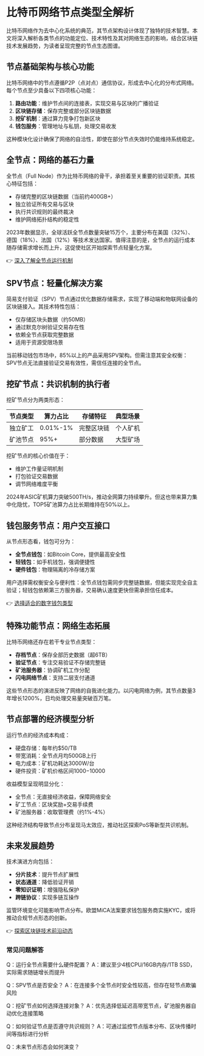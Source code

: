 # 比特币网络节点类型全解析

比特币网络作为去中心化系统的典范，其节点架构设计体现了独特的技术智慧。本文将深入解析各类节点的功能定位、技术特性及其对网络生态的影响，结合区块链技术发展趋势，为读者呈现完整的节点生态图谱。

## 节点基础架构与核心功能

比特币网络中的节点遵循P2P（点对点）通信协议，形成去中心化的分布式网络。每个节点至少具备以下四项核心功能：

1. **路由功能**：维护节点间的连接表，实现交易与区块的广播验证
2. **区块链存储**：保存完整或部分区块链数据
3. **挖矿机制**：通过算力竞争打包新区块
4. **钱包服务**：管理地址与私钥，处理交易收发

这种模块化设计确保了网络的自洽性，即使在部分节点失效时仍能维持系统稳定。

## 全节点：网络的基石力量

全节点（Full Node）作为比特币网络的骨干，承担着至关重要的验证职责。其核心特征包括：

- 存储完整的区块链数据（当前约400GB+）
- 独立验证所有交易与区块
- 执行共识规则的最终裁决
- 维护网络拓扑结构的稳定性

2023年数据显示，全球活跃全节点数量突破15万个，主要分布在美国（32%）、德国（18%）、法国（12%）等技术发达国家。值得注意的是，全节点的运行成本随存储需求增长而上升，这促使社区开始探索节点轻量化方案。

👉 [深入了解全节点运行机制](https://bit.ly/okx_welcome)

## SPV节点：轻量化解决方案

简易支付验证（SPV）节点通过优化数据存储需求，实现了移动端和物联网设备的区块链接入。其技术特性包括：

- 仅存储区块头数据（约50MB）
- 通过默克尔树验证交易存在性
- 依赖全节点获取完整数据
- 适用于资源受限场景

当前移动钱包市场中，85%以上的产品采用SPV架构。但需注意其安全权衡：SPV节点无法直接验证交易有效性，需信任连接的全节点。

## 挖矿节点：共识机制的执行者

挖矿节点分为两类形态：

| 节点类型 | 算力占比 | 存储特征 | 典型场景 |
|---------|----------|----------|----------|
| 独立矿工 | 0.01%-1% | 完整区块链 | 个人矿机 |
| 矿池节点 | 95%+     | 部分数据  | 大型矿场 |

挖矿节点的核心价值在于：
- 维护工作量证明机制
- 打包验证交易数据
- 调节网络难度平衡

2024年ASIC矿机算力突破500TH/s，推动全网算力持续攀升。但这也带来算力集中化隐忧，TOP5矿池算力占比长期维持在50%以上。

## 钱包服务节点：用户交互接口

从节点形态看，钱包可分为：

- **全节点钱包**：如Bitcoin Core，提供最高安全性
- **轻钱包**：如手机钱包，强调便捷性
- **硬件钱包**：物理隔离的冷存储方案

用户选择需权衡安全与便利性：全节点钱包需同步完整链数据，但能实现完全自主验证；轻钱包依赖第三方服务器，交易确认速度更快但需承担信任成本。

👉 [选择适合的数字钱包类型](https://bit.ly/okx_welcome)

## 特殊功能节点：网络生态拓展

比特币网络还存在若干专业节点类型：
- **存档节点**：保存全部历史数据（超6TB）
- **验证节点**：专注交易验证不存储完整链
- **矿池服务器**：协调矿机工作分配
- **闪电网络节点**：支持二层支付通道

这些节点形态的演进反映了网络的自我进化能力。以闪电网络为例，其节点数量3年增长1200%，日均处理交易量突破百万笔。

## 节点部署的经济模型分析

运行节点的经济成本构成：
- 硬盘存储：每年约$50/TB
- 带宽消耗：全节点月均500GB上行
- 电力成本：矿机功耗达3000W/台
- 硬件投资：矿机价格区间$1000-$10000

收益模型呈现明显分化：
- 全节点：无直接经济收益，保障网络安全
- 矿工节点：区块奖励+交易手续费
- 矿池服务器：收取管理费（约1%-4%）

这种经济结构导致节点分布呈现马太效应，推动社区探索PoS等新型共识机制。

## 未来发展趋势

技术演进方向包括：
- **分片技术**：提升节点扩展性
- **状态通道**：降低验证开销
- **零知识证明**：增强隐私保护
- **跨链协议**：实现多链互操作

监管环境变化可能影响节点分布。欧盟MiCA法案要求钱包服务商实施KYC，或将推动合规节点形态的创新。

👉 [探索区块链技术前沿动态](https://bit.ly/okx_welcome)

### 常见问题解答

Q：运行全节点需要什么硬件配置？
A：建议至少4核CPU/16GB内存/1TB SSD，实际需求随链增长而提升

Q：SPV节点是否安全？
A：在连接多个全节点时安全性较高，但存在轻节点欺骗风险

Q：挖矿节点如何选择连接对象？
A：优先选择低延迟高带宽节点，矿池服务器自动优化连接策略

Q：如何验证节点是否遵守共识规则？
A：可通过监控节点版本分布、区块传播时间等指标进行分析

Q：未来节点形态会如何演变？